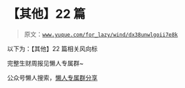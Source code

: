 # 【其他】22 篇

> 原文：[`www.yuque.com/for_lazy/wind/dx38unwlgoii7e8k`](https://www.yuque.com/for_lazy/wind/dx38unwlgoii7e8k)

以下为：【其他】22 篇相关风向标

完整生财周报见懒人专属群~

公众号懒人搜索，[懒人专属群分享](https://lazybook.fun/#/blog/group)